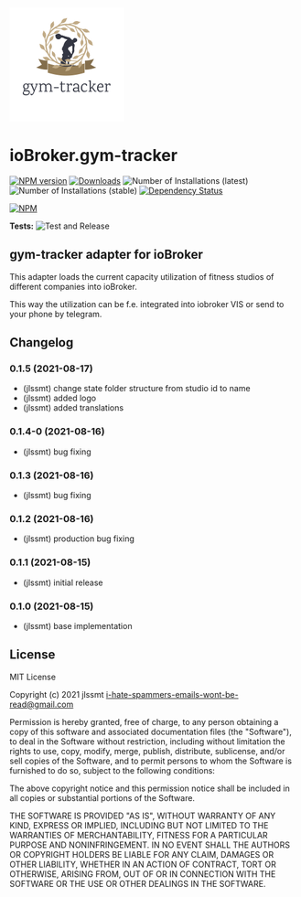 ![Logo](admin/gym-tracker.png)
# ioBroker.gym-tracker

[![NPM version](https://img.shields.io/npm/v/iobroker.gym-tracker.svg)](https://www.npmjs.com/package/iobroker.gym-tracker)
[![Downloads](https://img.shields.io/npm/dm/iobroker.gym-tracker.svg)](https://www.npmjs.com/package/iobroker.gym-tracker)
![Number of Installations (latest)](https://iobroker.live/badges/gym-tracker-installed.svg)
![Number of Installations (stable)](https://iobroker.live/badges/gym-tracker-stable.svg)
[![Dependency Status](https://img.shields.io/david/jlssmt/iobroker.gym-tracker.svg)](https://david-dm.org/jlssmt/iobroker.gym-tracker)

[![NPM](https://nodei.co/npm/iobroker.gym-tracker.png?downloads=true)](https://nodei.co/npm/iobroker.gym-tracker/)

**Tests:** ![Test and Release](https://github.com/jlssmt/ioBroker.gym-tracker/workflows/Test%20and%20Release/badge.svg)

## gym-tracker adapter for ioBroker

This adapter loads the current capacity utilization of fitness studios of different companies into  ioBroker.

This way the utilization can be f.e. integrated into iobroker VIS or send to your phone by telegram.

## Changelog
<!--
    Placeholder for the next version (at the beginning of the line):
    ### **WORK IN PROGRESS**
-->

### 0.1.5 (2021-08-17)
* (jlssmt) change state folder structure from studio id to name
* (jlssmt) added logo
* (jlssmt) added translations

### 0.1.4-0 (2021-08-16)
* (jlssmt) bug fixing

### 0.1.3 (2021-08-16)
* (jlssmt) bug fixing

### 0.1.2 (2021-08-16)
* (jlssmt) production bug fixing

### 0.1.1 (2021-08-15)
* (jlssmt) initial release

### 0.1.0 (2021-08-15)
* (jlssmt) base implementation

## License
MIT License

Copyright (c) 2021 jlssmt <i-hate-spammers-emails-wont-be-read@gmail.com>

Permission is hereby granted, free of charge, to any person obtaining a copy
of this software and associated documentation files (the "Software"), to deal
in the Software without restriction, including without limitation the rights
to use, copy, modify, merge, publish, distribute, sublicense, and/or sell
copies of the Software, and to permit persons to whom the Software is
furnished to do so, subject to the following conditions:

The above copyright notice and this permission notice shall be included in all
copies or substantial portions of the Software.

THE SOFTWARE IS PROVIDED "AS IS", WITHOUT WARRANTY OF ANY KIND, EXPRESS OR
IMPLIED, INCLUDING BUT NOT LIMITED TO THE WARRANTIES OF MERCHANTABILITY,
FITNESS FOR A PARTICULAR PURPOSE AND NONINFRINGEMENT. IN NO EVENT SHALL THE
AUTHORS OR COPYRIGHT HOLDERS BE LIABLE FOR ANY CLAIM, DAMAGES OR OTHER
LIABILITY, WHETHER IN AN ACTION OF CONTRACT, TORT OR OTHERWISE, ARISING FROM,
OUT OF OR IN CONNECTION WITH THE SOFTWARE OR THE USE OR OTHER DEALINGS IN THE
SOFTWARE.
